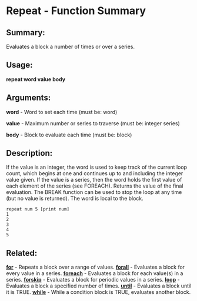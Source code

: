 # Repeat - Function Summary

## Summary:

Evaluates a block a number of times or over a series.

## Usage:

**repeat word value body**

## Arguments:

**word** - Word to set each time (must be: word)

**value** - Maximum number or series to traverse (must be: integer series)

**body** - Block to evaluate each time (must be: block)

## Description:

If the value is an integer, the word is used to keep track of the current loop count, which begins at one and continues up to and including the integer value given. If the value is a series, then the word holds the first value of each element of the series (see FOREACH). Returns the value of the final evaluation. The BREAK function can be used to stop the loop at any time (but no value is returned). The word is local to the block.

```
repeat num 5 [print num]
1
2
3
4
5
```

## Related:

[**for**](http://www.rebol.com/docs/words/wfor.html) - Repeats a block over a range of values.
[**forall**](http://www.rebol.com/docs/words/wforall.html) - Evaluates a block for every value in a series.
[**foreach**](http://www.rebol.com/docs/words/wforeach.html) - Evaluates a block for each value(s) in a series.
[**forskip**](http://www.rebol.com/docs/words/wforskip.html) - Evaluates a block for periodic values in a series.
[**loop**](http://www.rebol.com/docs/words/wloop.html) - Evaluates a block a specified number of times.
[**until**](http://www.rebol.com/docs/words/wuntil.html) - Evaluates a block until it is TRUE. 
[**while**](http://www.rebol.com/docs/words/wwhile.html) - While a condition block is TRUE, evaluates another block.